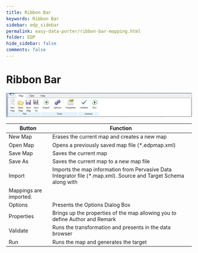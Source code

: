 ```yaml
---
title: Ribbon Bar
keywords: Ribbon Bar
sidebar: edp_sidebar
permalink: easy-data-porter/ribbon-bar-mapping.html
folder: EDP
hide_sidebar: false
comments: false
---
```


# Ribbon Bar

![](/images/map.jpg)

 

|Button|Function|
|-------|--------|
|New Map|Erases the current map and creates a new map|
|Open Map|Opens a previously saved map file (*.edpmap.xml)|
|Save Map|Saves the current map|
|Save As|Saves the current map to a new map file|
|Import|Imports the map information from Pervasive Data Integrator file (*.map.xml). Source and Target Schema along with 
Mappings are imported.|
|Options|Presents the Options Dialog Box|
|Properties|Brings up the properties of the map allowing you to define Author and Remark|
|Validate|Runs the transformation and presents in the data browser|
|Run|Runs the map and generates the target|